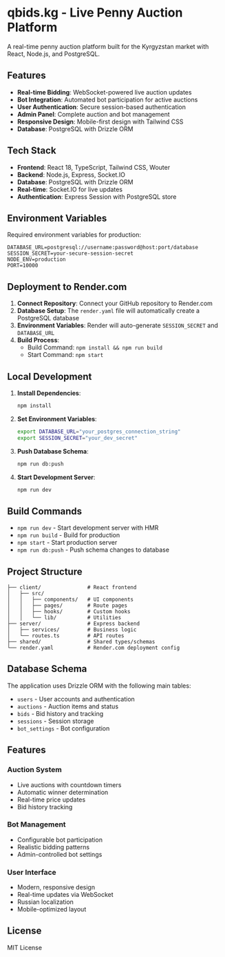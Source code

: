 # qbids.kg - Live Penny Auction Platform

A real-time penny auction platform built for the Kyrgyzstan market with React, Node.js, and PostgreSQL.

## Features

- **Real-time Bidding**: WebSocket-powered live auction updates
- **Bot Integration**: Automated bot participation for active auctions
- **User Authentication**: Secure session-based authentication
- **Admin Panel**: Complete auction and bot management
- **Responsive Design**: Mobile-first design with Tailwind CSS
- **Database**: PostgreSQL with Drizzle ORM

## Tech Stack

- **Frontend**: React 18, TypeScript, Tailwind CSS, Wouter
- **Backend**: Node.js, Express, Socket.IO
- **Database**: PostgreSQL with Drizzle ORM
- **Real-time**: Socket.IO for live updates
- **Authentication**: Express Session with PostgreSQL store

## Environment Variables

Required environment variables for production:

```
DATABASE_URL=postgresql://username:password@host:port/database
SESSION_SECRET=your-secure-session-secret
NODE_ENV=production
PORT=10000
```

## Deployment to Render.com

1. **Connect Repository**: Connect your GitHub repository to Render.com
2. **Database Setup**: The `render.yaml` file will automatically create a PostgreSQL database
3. **Environment Variables**: Render will auto-generate `SESSION_SECRET` and `DATABASE_URL`
4. **Build Process**: 
   - Build Command: `npm install && npm run build`
   - Start Command: `npm start`

## Local Development

1. **Install Dependencies**:
   ```bash
   npm install
   ```

2. **Set Environment Variables**:
   ```bash
   export DATABASE_URL="your_postgres_connection_string"
   export SESSION_SECRET="your_dev_secret"
   ```

3. **Push Database Schema**:
   ```bash
   npm run db:push
   ```

4. **Start Development Server**:
   ```bash
   npm run dev
   ```

## Build Commands

- `npm run dev` - Start development server with HMR
- `npm run build` - Build for production
- `npm start` - Start production server
- `npm run db:push` - Push schema changes to database

## Project Structure

```
├── client/               # React frontend
│   ├── src/
│   │   ├── components/   # UI components
│   │   ├── pages/        # Route pages
│   │   ├── hooks/        # Custom hooks
│   │   └── lib/          # Utilities
├── server/               # Express backend
│   ├── services/         # Business logic
│   └── routes.ts         # API routes
├── shared/               # Shared types/schemas
└── render.yaml           # Render.com deployment config
```

## Database Schema

The application uses Drizzle ORM with the following main tables:
- `users` - User accounts and authentication
- `auctions` - Auction items and status
- `bids` - Bid history and tracking
- `sessions` - Session storage
- `bot_settings` - Bot configuration

## Features

### Auction System
- Live auctions with countdown timers
- Automatic winner determination
- Real-time price updates
- Bid history tracking

### Bot Management
- Configurable bot participation
- Realistic bidding patterns
- Admin-controlled bot settings

### User Interface
- Modern, responsive design
- Real-time updates via WebSocket
- Russian localization
- Mobile-optimized layout

## License

MIT License